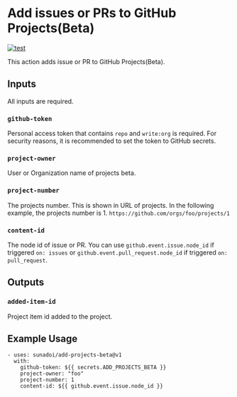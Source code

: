 # Add issues or PRs to GitHub Projects(Beta)

[![test](https://github.com/sunadoi/add-projects-beta/actions/workflows/test.yml/badge.svg)](https://github.com/sunadoi/add-projects-beta/actions/workflows/test.yml)

This action adds issue or PR to GitHub Projects(Beta).

## Inputs
All inputs are required.
### `github-token`
Personal access token that contains `repo` and `write:org` is required.
For security reasons, it is recommended to set the token to GitHub secrets.

### `project-owner`
User or Organization name of projects beta.

### `project-number`
The projects number.
This is shown in URL of projects.
In the following example, the projects number is 1.
`https://github.com/orgs/foo/projects/1`

### `content-id`
The node id of issue or PR.
You can use `github.event.issue.node_id` if triggered `on: issues` or `github.event.pull_request.node_id` if triggered `on: pull_request`.

## Outputs
### `added-item-id`
Project item id added to the project.

## Example Usage
```
- uses: sunadoi/add-projects-beta@v1
  with:
    github-token: ${{ secrets.ADD_PROJECTS_BETA }}
    project-owner: "foo"
    project-number: 1
    content-id: ${{ github.event.issue.node_id }}
```
